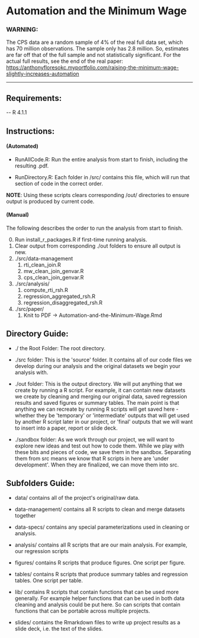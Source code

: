 # Automation and the Minimum Wage

### **WARNING**:

The CPS data are a random sample of 4% of the real full data set, which
has 70 million observations. The sample only has 2.8 million. So,
estimates are far off that of the full sample and not statistically
significant. For the actual full results, see the end of the real
paper:
<https://anthonyfloresokc.myportfolio.com/raising-the-minimum-wage-slightly-increases-automation>

------------------------------------------------------------------------

## Requirements:

-- R 4.1.1

## Instructions:

#### (Automated)

-   RunAllCode.R: Run the entire analysis from start to finish,
    including the resulting .pdf. 
    
-   RunDirectory.R: Each folder in /src/ contains this file, which will
    run that section of code in the correct order.
    
**NOTE**: Using these scripts clears corresponding /out/ directories to ensure output is
produced by current code.


#### (Manual)

The following describes the order to run the analysis from start to
finish.

0) Run install_r_packages.R if first-time running analysis.
1) Clear output from corresponding ./out folders to ensure all output is new.
2) ./src/data-management
    1. rti_clean_join.R
    2. mw_clean_join_genvar.R
    3. cps_clean_join_genvar.R
3) ./src/analysis/
    1. compute_rti_rsh.R
    2. regression_aggregated_rsh.R
    3. regression_disaggregated_rsh.R
4) ./src/paper/
    1. Knit to PDF -> Automation-and-the-Minimum-Wage.Rmd

## Directory Guide:

-   ./ the Root Folder: The root directory.

-   ./src folder: This is the 'source' folder. It contains all of our
    code files we develop during our analysis and the original
    datasets we begin your analysis with.

-   ./out folder: This is the output directory. We will put anything
    that we create by running a R script. For example, it can contain
    new datasets we create by cleaning and merging our original data,
    saved regression results and saved figures or summary tables. The
    main point is that anything we can recreate by running R scripts
    will get saved here - whether they be 'temporary' or 'intermediate'
    outputs that will get used by another R script later in our project,
    or 'final' outputs that we will want to insert into a paper, report
    or slide deck.

-   ./sandbox folder: As we work through our project, we will want to
    explore new ideas and test out how to code them. While we play with
    these bits and pieces of code, we save them in the sandbox.
    Separating them from src means we know that R scripts in here are
    'under development'. When they are finalized, we can move them into
    src.

## Subfolders Guide:

-   data/ contains all of the project's original/raw data.

-   data-management/ contains all R scripts to clean and merge datasets
    together

-   data-specs/ contains any special parameterizations used in cleaning
    or analysis.

-   analysis/ contains all R scripts that are our main analysis. For
    example, our regression scripts

-   figures/ contains R scripts that produce figures. One script per
    figure.

-   tables/ contains R scripts that produce summary tables and
    regression tables. One script per table.
    
-   lib/ contains R scripts that contain functions that can be used more
    generally. For example helper functions that can be used in both
    data cleaning and analysis could be put here. So can scripts that
    contain functions that can be portable across multiple projects.

-   slides/ contains the Rmarkdown files to write up project results as
    a slide deck, i.e. the text of the slides.
